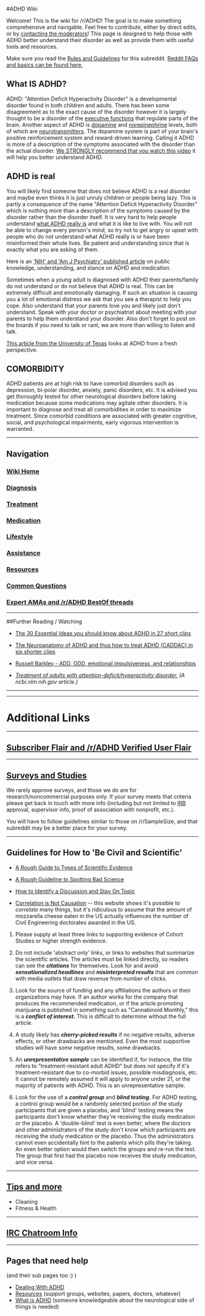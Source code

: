 ﻿#ADHD Wiki

Welcome!  This is the wiki for /r/ADHD! The goal is to make something comprehensive and navigable. Feel free to contribute, either by direct edits, or by [contacting the moderators](http://www.reddit.com/message/compose/?to=/r/adhd)! This page is designed to help those with ADHD better understand their disorder as well as provide them with useful tools and resources.

Make sure you read the [Rules and Guidelines](/r/ADHD/wiki/rulesandguidelines) for this subreddit.  [Reddit FAQs and basics can be found here.](http://www.reddit.com/wiki/faq#wiki_is_posting_personal_information_ok.3F)

## What IS ADHD?

ADHD: "Attention Deficit Hyperactivity Disorder" is a developmental disorder found in both children and adults. There has been some disagreement as to the exact cause of the disorder however it is largely thought to be a disorder of the [executive functions](http://www.lehighpsych.com/art_adhd.htm) that regulate parts of the brain. Another aspect of ADHD is [dopamine](http://en.wikipedia.org/wiki/Dopamine) and [norepinephrine](http://en.wikipedia.org/wiki/Norepinephrine) levels, both of which are [neurotransmitters](http://en.wikipedia.org/wiki/Neurotransmitter). The dopamine system is part of your brain's positive reinforcement system and reward-driven learning. Calling it ADHD is more of a description of the symptoms associated with the disorder than the actual disorder. [We STRONGLY recommend that you watch this video](https://www.youtube.com/watch?v=Li_tcua0AJI) it will help you better understand ADHD.

## ADHD is real

You will likely find someone that does not believe ADHD is a real disorder and maybe even thinks it is just unruly children or people being lazy. This is partly a consequence of the name "Attention Deficit Hyperactivity Disorder" which is nothing more than a description of the symptoms caused by the disorder rather than the disorder itself. It is very hard to help people understand [what ADHD really is](https://www.youtube.com/watch?v=jdPlyZ23ons) and what it is like to live with. You will not be able to change every person's mind, so try not to get angry or upset with people who do not understand what ADHD really is or have been misinformed their whole lives. Be patient and understanding since that is exactly what you are asking of them.

Here is an ['NIH' and 'Am J Psychiatry' published article](http://www.ncbi.nlm.nih.gov/pmc/articles/PMC2365911/) on public knowledge, understanding, and stance on ADHD and medication.

Sometimes when a young adult is diagnosed with ADHD their parents/family do not understand or do not believe that ADHD is real. This can be extremely difficult and emotionally damaging. If such an situation is causing you a lot of emotional distress we ask that you see a therapist to help you cope. Also understand that your parents love you and likely just don't understand. Speak with your doctor or psychiatrist about meeting with your parents to help them understand your disorder. Also don't forget to post on the boards if you need to talk or rant, we are more than willing to listen and talk.

[This article from the University of Texas](https://web.archive.org/web/20120817151512/http://www.utexas.edu/features/2011/08/29/adhd/?AddInterest=1283) looks at ADHD from a fresh perspective.

## COMORBIDITY

ADHD patients are at high risk to have comorbid disorders such as depression, bi-polar disorder, anxiety, panic disorders, etc. It is advised you get thoroughly tested for other neurological disorders before taking medication because some medications may agitate other disorders. It is important to diagnose and treat all comorbidities in order to maximize treatment. Since comorbid conditions are associated with greater cognitive, social, and psychological impairments, early vigorous intervention is warranted.

***
## Navigation

### [Wiki Home](/r/adhd/wiki)
### [Diagnosis](/r/adhd/wiki/diagnosis)
### [Treatment](/r/adhd/wiki/treatment)
### [Medication](/r/adhd/wiki/medication)
### [Lifestyle](/r/adhd/wiki/lifestyle)
### [Assistance](/r/adhd/wiki/assistance)
### [Resources](/r/adhd/wiki/resources)
### [Common Questions](/r/adhd/wiki/common_questions)
### [Expert AMAs and /r/ADHD BestOf threads](/r/adhd/wiki/BestOf)

***
##Further Reading / Watching

* [The 30 Essential Ideas you should know about ADHD in 27 short clips](https://www.youtube.com/watch?v=BzhbAK1pdPM&list=PLzBixSjmbc8eFl6UX5_wWGP8i0mAs-cvY)

* [The Neuroanatomy of ADHD and thus how to treat ADHD (CADDAC) in six shorter clips](https://www.youtube.com/watch?v=6T9LQ5kqOqo&list=PLzBixSjmbc8cGW9p3-elS6uDHv7T0Z2vp&index=1)

* [Russell Barkley - ADD, ODD, emotional impulsiveness, and relationships](https://www.youtube.com/watch?v=rcwp9T3zNcM)
* [*Treatment of adults with attention-deficit/hyperactivity disorder.*](http://www.ncbi.nlm.nih.gov/pmc/articles/PMC2518387/#b62)
*(A ncbi.nlm.nih.gov article.)*

***
***
# Additional Links

***
## [Subscriber Flair and /r/ADHD Verified User Flair](http://www.reddit.com/r/ADHD/wiki/flair)

***
## [Surveys and Studies](http://www.reddit.com/r/ADHD/wiki/surveys)

We rarely approve surveys, and those we do are for research/noncommercial purposes only. If your survey meets that criteria please get back in touch with more info (including but not limited to [IRB](http://www.bard.edu/irb/consent/) approval, supervisor info, proof of association with nonprofit, etc.).

You will have to follow guidelines similar to those on /r/SampleSize, and that subreddit may be a better place for your survey.

***
## Guidelines for How to 'Be Civil and Scientific'

* [A Rough Guide to Types of Scientific Evidence](http://www.compoundchem.com/wp-content/uploads/2015/04/A-Rough-Guide-to-Types-of-Scientific-Evidence.png)

* [A Rough Guideline to Spotting Bad Science](http://www.compoundchem.com/wp-content/uploads/2014/04/Spotting-Bad-Science-v2.png)

* [How to Identify a Discussion and Stay On Topic](https://thoughtcatalog.files.wordpress.com/2011/03/a-flowchart-to-help-you-determine-if-yoursquore-having-a-rational-discussion.jpg?w=584)

* [Correlation is Not Causation](http://tylervigen.com/spurious-correlations) -- this website shows it's possible to *correlate* many things, but it's ridiculous to assume that the amount of mozzarella cheese eaten in the US actually influences the number of Civil Engineering doctorates awarded in the US.


1. Please supply at least three links to supporting evidence of Cohort Studies or higher strength evidence.

2. Do not include 'abstract only' links, or links to websites that summarize the scientific articles.  The articles must be linked directly, so readers can see the ***citations*** for themselves.  Look for and avoid ***sensationalized headlines*** and ***misinterpreted results*** that are common with media outlets that draw revenue from number of clicks.

3. Look for the source of funding and any affiliations the authors or their organizations may have.  If an author works for the company that produces the recommended medication, or if the article promoting marijuana is published in something such as "Cannabinoid Monthly," this is a ***conflict of interest.***  This is difficult to determine without the full article.

4. A study likely has ***cherry-picked results*** if no negative results, adverse effects, or other drawbacks are mentioned.  Even the most supportive studies will have *some* negative results, some drawbacks.  

5. An ***unrepresentative sample*** can be identified if, for instance, the title refers to "treatment-resistant adult ADHD" but does not specify if it's treatment-resistant due to co-morbid issues, possible misdiagnosis, etc.  It cannot be remotely assumed it will apply to anyone under 21, or the majority of patients with ADHD.  This is an unrepresentative sample.

6.  Look for the use of a ***control group*** and ***blind testing.***  For ADHD testing, a control group would be a randomly selected portion of the study participants that are given a placebo, and 'blind' testing means the participants don't know whether they're receiving the study medication or the placebo.  A 'double-blind' test is even better, where the doctors and other administrators of the study don't know which participants are receiving the study medication or the placebo.  Thus the administrators cannot even accidentally hint to the patients which pills  they're taking.  An even better option would then switch the groups and re-run the test.  The group that first had the placebo now receives the study medication, and vice versa.


***
## [Tips and more](/r/adhd/wiki/tips)
* Cleaning
* Fitness & Health

***
## [IRC Chatroom Info](/r/adhd/wiki/irc)

***
## Pages that need help

(and their sub pages too :) )

* [Dealing With ADHD](/r/adhd/wiki/dealing_with_adhd)  
* [Resources](/r/adhd/wiki/resources) (support groups, websites, papers, doctors, whatever)  
* [What is ADHD](/r/adhd/wiki/what_is_adhd) (someone knowledgeable about the neurological side of things is needed)  

